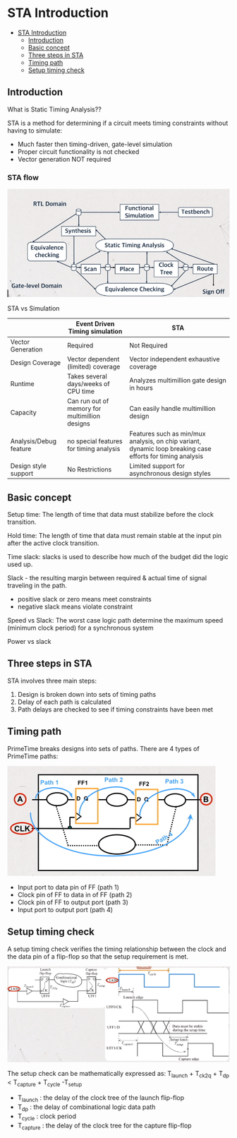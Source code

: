 # STA Introduction

- [STA Introduction](#sta-introduction)
  - [Introduction](#introduction)
  - [Basic concept](#basic-concept)
  - [Three steps in STA](#three-steps-in-sta)
  - [Timing path](#timing-path)
  - [Setup timing check](#setup-timing-check)

## Introduction

What is Static Timing Analysis??

STA is a method for determining if a circuit meets timing constraints without having to simulate:

- Much faster then timing-driven, gate-level simulation
- Proper circuit functionality is not checked
- Vector generation NOT required

### STA flow

![sta_flow](assets/pic/sta_intro/sta_flow.png)

STA vs Simulation

|                        | Event Driven Timing simulation                 | STA                                                                                                        |
| ---------------------- | ---------------------------------------------- | ---------------------------------------------------------------------------------------------------------- |
| Vector Generation      | Required                                       | Not Required                                                                                               |
| Design Coverage        | Vector dependent (limited) coverage            | Vector independent exhaustive coverage                                                                     |
| Runtime                | Takes several days/weeks of CPU time           | Analyzes multimillion gate design in hours                                                                 |
| Capacity               | Can run out of memory for multimillion designs | Can easily handle multimillion design                                                                      |
| Analysis/Debug feature | no special features for timing analysis        | Features such as min/mux analysis, on chip variant, dynamic loop breaking case efforts for timing analysis |
| Design style support   | No Restrictions                                | Limited support for asynchronous design styles                                                             |

## Basic concept

Setup time: The length of time that data must stabilize before the clock transition.

Hold time: The length of time that data must remain stable at the input pin after the active clock transition.

Time slack: slacks is used to describe how much of the budget did the logic used up.

Slack - the resulting margin between required & actual time of signal traveling in the path.

- positive slack or zero means meet constraints
- negative slack means violate constraint

Speed vs Slack: The worst case logic path determine the maximum speed (minimum clock period) for a synchronous system

Power vs slack

## Three steps in STA

STA involves three main steps:

1. Design is broken down into sets of timing paths
2. Delay of each path is calculated
3. Path delays are checked to see if timing constraints have been met

## Timing path

PrimeTime breaks designs into sets of paths. There are 4 types of PrimeTime paths:

![timing_path](assets/pic/sta_intro/timing_path.png)

- Input port to data pin of FF (path 1)
- Clock pin of FF to data in of FF (path 2)
- Clock pin of FF to output port (path 3)
- Input port to output port (path 4)

## Setup timing check

A setup timing check verifies the timing relationship between the clock and the data pin of a flip-flop so that the setup requirement is met.

![](assets/pic/sta_intro/setup_check.png)

The setup check can be mathematically expressed as:
T<sub>launch</sub> + T<sub>ck2q</sub> + T<sub>dp</sub> < T<sub>capture</sub> + T<sub>cycle</sub> -T<sub>setup</sub>

- T<sub>launch</sub> : the delay of the clock tree of the launch flip-flop
- T<sub>dp</sub> : the delay of combinational logic data path
- T<sub>cycle</sub> : clock period
- T<sub>capture</sub> : the delay of the clock tree for the capture flip-flop